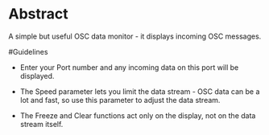 # Abstract
A simple but useful OSC data monitor - it displays incoming OSC messages.


#Guidelines

* Enter your Port number and any incoming data on this port will be displayed. 

* The Speed parameter lets you limit the data stream - OSC data can be a lot and fast, so use this parameter to adjust the data stream.

* The Freeze and Clear functions act only on the display, not on the data stream itself.
